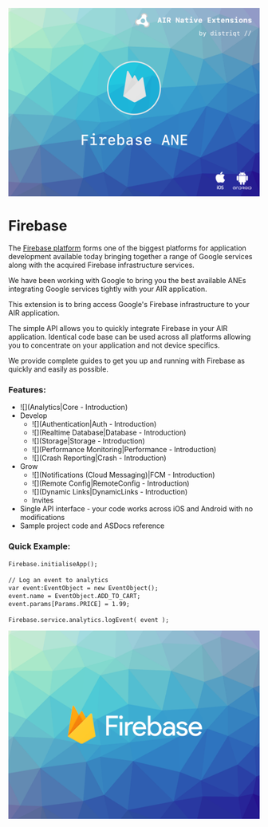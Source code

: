 
![](images/hero.png)


# Firebase

The [Firebase platform](https://firebase.google.com) forms one of the biggest 
platforms for application development available today bringing together a range 
of Google services along with the acquired Firebase infrastructure services.

We have been working with Google to bring you the best available ANEs 
integrating Google services tightly with your AIR application.

This extension is to bring access Google's Firebase infrastructure to your AIR application.

The simple API allows you to quickly integrate Firebase in your AIR application. 
Identical code base can be used across all platforms allowing you to concentrate 
on your application and not device specifics.

We provide complete guides to get you up and running with Firebase as quickly and easily as possible.


### Features:

- ![](Analytics|Core - Introduction)
- Develop
	- ![](Authentication|Auth - Introduction)
	- ![](Realtime Database|Database - Introduction)
	- ![](Storage|Storage - Introduction)
	- ![](Performance Monitoring|Performance - Introduction)
	- ![](Crash Reporting|Crash - Introduction)
- Grow
	- ![](Notifications (Cloud Messaging)|FCM - Introduction)
	- ![](Remote Config|RemoteConfig - Introduction)
	- ![](Dynamic Links|DynamicLinks - Introduction)
	- Invites
- Single API interface - your code works across iOS and Android with no modifications
- Sample project code and ASDocs reference


### Quick Example: 

```as3
Firebase.initialiseApp();

// Log an event to analytics
var event:EventObject = new EventObject();
event.name = EventObject.ADD_TO_CART;
event.params[Params.PRICE] = 1.99;

Firebase.service.analytics.logEvent( event );
```



![](images/promo.png)

